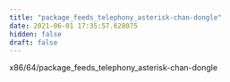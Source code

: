 ```yaml
---
title: "package_feeds_telephony_asterisk-chan-dongle"
date: 2021-06-01 17:35:57.628075
hidden: false
draft: false
---
```


x86/64/package_feeds_telephony_asterisk-chan-dongle

